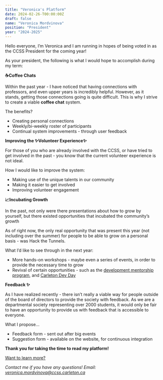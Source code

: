 ```yaml
---
title: "Veronica's Platform"
date: 2024-02-26-T00:00:00Z
draft: false
name: "Veronica Mordvinova"
position: "President"
year: "2024-2025"
---
```


Hello everyone, I’m Veronica and I am running in hopes of being voted in as the CCSS President for the coming year! 


As your president, the following is what I would hope to accomplish during my term:

**☕Coffee Chats**

Within the past year - I have noticed that having connections with professors, and even upper years is incredibly helpful. However, as it stands, getting those connections going is quite difficult. This is why I strive to create a viable **coffee chat** system.

The benefits?
- Creating personal connections
- Weekly/bi-weekly roster of participants
- Continual system improvements - through user feedback

**Improving the ✨Volunteer Experience✨**

For those of you who are already involved with the CCSS, or have tried to get involved in the past - you know that the current volunteer experience is not ideal. 

How I would like to improve the system:
- Making use of the unique talents in our community
- Making it easier to get involved
- Improving volunteer engagement

**📈Incubating Growth**

In the past, not only were there presentations about how to grow by yourself, but there existed opportunities that incubated the community’s growth

As of right now, the only real opportunity that was present this year (not including over the summer) for people to be able to grow on a personal basis - was Hack the Tunnels.

What I’d like to see through in the next year: 
- More hands-on workshops - maybe even a series of events, in order to provide the necessary time to grow
- Revival of certain opportunities - such as the [development mentorship program](https://ccss.carleton.ca/news/ccss-development-mentorship-program/), and [Carleton Dev Day](https://devday.carletoncomputerscience.ca/) 

**Feedback ✨**

As I have realized recently - there isn’t really a viable way for people outside of the board of directors to provide the society with feedback. As we are a departmental society representing over 2000 students, it would only be fair to have an opportunity to provide us with feedback that is accessible to everyone.

What I propose…
- Feedback form - sent out after big events
- Suggestion form - available on the website, for continuous integration


**Thank you for taking the time to read my platform!**

[Want to learn more?](https://rainy-stetson-08b.notion.site/CCSS-Campaign-ec7349bf71ea452bba6d30173fe29999?pvs=4)

*Contact me if you have any questions!*
*Email: veronica.mordvinova@ccss.carleton.ca*